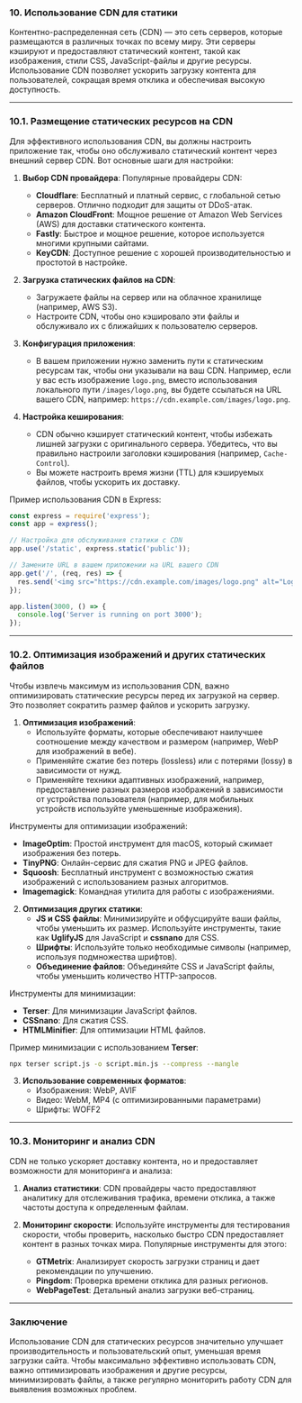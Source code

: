 ### 10. **Использование CDN для статики**

Контентно-распределенная сеть (CDN) — это сеть серверов, которые размещаются в различных точках по всему миру. Эти серверы кэшируют и предоставляют статический контент, такой как изображения, стили CSS, JavaScript-файлы и другие ресурсы. Использование CDN позволяет ускорить загрузку контента для пользователей, сокращая время отклика и обеспечивая высокую доступность.

---

### 10.1. **Размещение статических ресурсов на CDN**

Для эффективного использования CDN, вы должны настроить приложение так, чтобы оно обслуживало статический контент через внешний сервер CDN. Вот основные шаги для настройки:

1. **Выбор CDN провайдера**:
   Популярные провайдеры CDN:
   - **Cloudflare**: Бесплатный и платный сервис, с глобальной сетью серверов. Отлично подходит для защиты от DDoS-атак.
   - **Amazon CloudFront**: Мощное решение от Amazon Web Services (AWS) для доставки статического контента.
   - **Fastly**: Быстрое и мощное решение, которое используется многими крупными сайтами.
   - **KeyCDN**: Доступное решение с хорошей производительностью и простотой в настройке.

2. **Загрузка статических файлов на CDN**:
   - Загружаете файлы на сервер или на облачное хранилище (например, AWS S3).
   - Настроите CDN, чтобы оно кэшировало эти файлы и обслуживало их с ближайших к пользователю серверов.

3. **Конфигурация приложения**:
   - В вашем приложении нужно заменить пути к статическим ресурсам так, чтобы они указывали на ваш CDN.
   Например, если у вас есть изображение `logo.png`, вместо использования локального пути `/images/logo.png`, вы будете ссылаться на URL вашего CDN, например: `https://cdn.example.com/images/logo.png`.

4. **Настройка кеширования**:
   - CDN обычно кэширует статический контент, чтобы избежать лишней загрузки с оригинального сервера. Убедитесь, что вы правильно настроили заголовки кэширования (например, `Cache-Control`).
   - Вы можете настроить время жизни (TTL) для кэшируемых файлов, чтобы ускорить их доставку.

Пример использования CDN в Express:

```javascript
const express = require('express');
const app = express();

// Настройка для обслуживания статики с CDN
app.use('/static', express.static('public'));

// Замените URL в вашем приложении на URL вашего CDN
app.get('/', (req, res) => {
  res.send('<img src="https://cdn.example.com/images/logo.png" alt="Logo">');
});

app.listen(3000, () => {
  console.log('Server is running on port 3000');
});
```

---

### 10.2. **Оптимизация изображений и других статических файлов**

Чтобы извлечь максимум из использования CDN, важно оптимизировать статические ресурсы перед их загрузкой на сервер. Это позволяет сократить размер файлов и ускорить загрузку.

1. **Оптимизация изображений**:
   - Используйте форматы, которые обеспечивают наилучшее соотношение между качеством и размером (например, WebP для изображений в вебе).
   - Применяйте сжатие без потерь (lossless) или с потерями (lossy) в зависимости от нужд.
   - Применяйте техники адаптивных изображений, например, предоставление разных размеров изображений в зависимости от устройства пользователя (например, для мобильных устройств используйте уменьшенные изображения).

Инструменты для оптимизации изображений:
   - **ImageOptim**: Простой инструмент для macOS, который сжимает изображения без потерь.
   - **TinyPNG**: Онлайн-сервис для сжатия PNG и JPEG файлов.
   - **Squoosh**: Бесплатный инструмент с возможностью сжатия изображений с использованием разных алгоритмов.
   - **Imagemagick**: Командная утилита для работы с изображениями.

2. **Оптимизация других статики**:
   - **JS и CSS файлы**: Минимизируйте и обфусцируйте ваши файлы, чтобы уменьшить их размер. Используйте инструменты, такие как **UglifyJS** для JavaScript и **cssnano** для CSS.
   - **Шрифты**: Используйте только необходимые символы (например, используя подмножества шрифтов).
   - **Объединение файлов**: Объединяйте CSS и JavaScript файлы, чтобы уменьшить количество HTTP-запросов.

Инструменты для минимизации:
   - **Terser**: Для минимизации JavaScript файлов.
   - **CSSnano**: Для сжатия CSS.
   - **HTMLMinifier**: Для оптимизации HTML файлов.

Пример минимизации с использованием **Terser**:

```bash
npx terser script.js -o script.min.js --compress --mangle
```

3. **Использование современных форматов**:
   - Изображения: WebP, AVIF
   - Видео: WebM, MP4 (с оптимизированными параметрами)
   - Шрифты: WOFF2

---

### 10.3. **Мониторинг и анализ CDN**

CDN не только ускоряет доставку контента, но и предоставляет возможности для мониторинга и анализа:

1. **Анализ статистики**:
   CDN провайдеры часто предоставляют аналитику для отслеживания трафика, времени отклика, а также частоты доступа к определенным файлам.
   
2. **Мониторинг скорости**:
   Используйте инструменты для тестирования скорости, чтобы проверить, насколько быстро CDN предоставляет контент в разных точках мира. Популярные инструменты для этого:
   - **GTMetrix**: Анализирует скорость загрузки страниц и дает рекомендации по улучшению.
   - **Pingdom**: Проверка времени отклика для разных регионов.
   - **WebPageTest**: Детальный анализ загрузки веб-страниц.

---

### Заключение

Использование CDN для статических ресурсов значительно улучшает производительность и пользовательский опыт, уменьшая время загрузки сайта. Чтобы максимально эффективно использовать CDN, важно оптимизировать изображения и другие ресурсы, минимизировать файлы, а также регулярно мониторить работу CDN для выявления возможных проблем.

